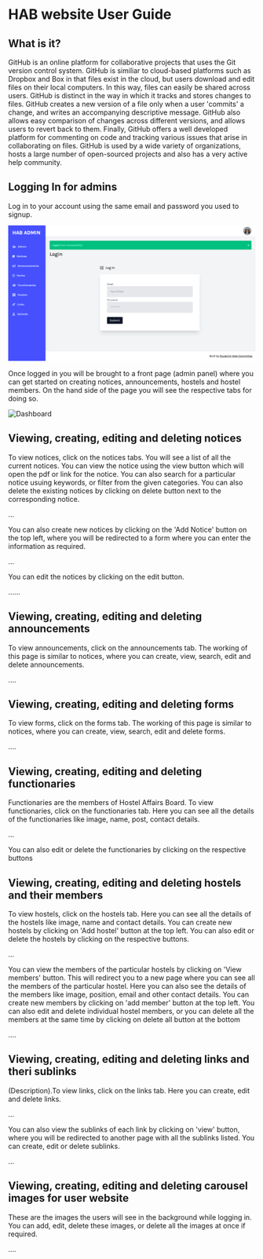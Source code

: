 HAB website User Guide
=================

What is it?
-----------

GitHub is an online platform for collaborative projects that uses the Git version control system. GitHub is similiar to cloud-based platforms such as Dropbox and Box
in that files exist in the cloud, but users download and edit files on their local computers. In this way, files can easily be shared across users. GitHub is distinct in the way
in which it tracks and stores changes to files. GitHub creates a new version of a file only when a user 'commits' a change, and writes an accompanying descriptive message.
GitHub also allows easy comparison of changes across different versions, and allows users to revert back to them. Finally, GitHub offers a well developed platform for commenting on code
and tracking various issues that arise in collaborating on files. GitHub is used by a wide variety of organizations, hosts a large number of open-sourced projects and also has a very active help community.

Logging In for admins
---------------------

Log in to your account using the same email and password you used to signup.

![Login](/docs/login.png)

Once logged in you will be brought to a front page (admin panel) where you can get started on creating notices, announcements, hostels and hostel members. On the hand side of the page you will see the respective tabs for doing so.

![Dashboard](/docs/tabs.png)

Viewing, creating, editing and deleting notices
------------------------------------------------

To view notices, click on the notices tabs. You will see a list of all the current notices. You can view the notice using the view button which will open the pdf or link for the notice. You can also search for a particular notice usuing keywords, or filter from the given categories.
You can also delete the existing notices by clicking on delete button next to the corresponding notice.

...

You can also create new notices by clicking on the 'Add Notice' button on the top left, where you will be redirected to a form where you can enter the information as required.

...

You can edit the notices by clicking on the edit button.

......

Viewing, creating, editing and deleting announcements
------------------------------------------------------

To view announcements, click on the announcements tab. The working of this page is similar to notices, where you can create, view, search, edit and delete announcements.

....

Viewing, creating, editing and deleting forms
----------------------------------------------

To view forms, click on the forms tab. The working of this page is similar to notices, where you can create, view, search, edit and delete forms.

....

Viewing, creating, editing and deleting functionaries
----------------------------------------------

Functionaries are the members of Hostel Affairs Board. To view functionaries, click on the functionaries tab. Here you can see all the details of the functionaries like image, name, post, contact details.

...

You can also edit or delete the functionaries by clicking on the respective buttons


Viewing, creating, editing and deleting hostels and their members
-----------------------------------------------------------------

To view hostels, click on the hostels tab. Here you can see all the details of the hostels like image, name and contact details. You can create new hostels by clicking on 'Add hostel' button at the top left.
You can also edit or delete the hostels by clicking on the respective buttons.


...

You can view the members of the particular hostels by clicking on 'View members' button. This will redirect you to a new page where you can see all the members of the particular hostel. Here you can also see the details of the members like image, position, email and other contact details. You can create new members by clicking on 'add member' button at the top left.
You can also edit and delete individual hostel members, or you can delete all the members at the same time by clicking on delete all button at the bottom

....

Viewing, creating, editing and deleting links and theri sublinks
-----------------------------------------------------------------

(Description).To view links, click on the links tab. Here you can create, edit and delete links.

...

You can also view the sublinks of each link by clicking on 'view' button, where you will be redirected to another page with all the sublinks listed. You can create, edit or delete sublinks.

...

Viewing, creating, editing and deleting carousel images for user website
-------------------------------------------------------------------------

These are the images the users will see in the background while logging in. 
You can add, edit, delete these images, or delete all the images at once if required.

....

